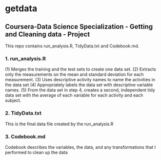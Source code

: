 # getdata
## Coursera-Data Science Specialization - Getting and Cleaning data - Project
This repo contains run_analysis.R, TidyData.txt and Codebook.md.

### 1. run_analysis.R
  (1) Merges the training and the test sets to create one data set.
  (2) Extracts only the measurements on the mean and standard deviation for each measurement. 
  (3) Uses descriptive activity names to name the activities in the data set
  (4) Appropriately labels the data set with descriptive variable names. 
  (5) From the data set in step 4, creates a second, independent tidy data set with the average of each variable for each activity and each subject.

### 2. TidyData.txt
  This is the final data file created by the run_analysis.R

### 3. Codebook.md
  Codebook describes the variables, the data, and any transformations that I performed to clean up the data
